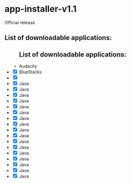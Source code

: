 # app-installer-v1.1
Official release

<h2>List of downloadable applications: </h2>


<ul>
  
  <ul>
    <h2>List of downloadable applications: </h2>
      <li> Audacity </li>
  </ul>
    
    
  <li><input type="checkbox" class="task-list-item-checkbox" checked> BlueStacks </li>
  <li><input type="checkbox" class="task-list-item-checkbox" checked>  </li>
  <li><input type="checkbox" class="task-list-item-checkbox" checked> Java </li>
  <li><input type="checkbox" class="task-list-item-checkbox" checked> Java </li>
  <li><input type="checkbox" class="task-list-item-checkbox" checked> Java </li>
  <li><input type="checkbox" class="task-list-item-checkbox" checked> Java </li>
  <li><input type="checkbox" class="task-list-item-checkbox" checked> Java </li>
  <li><input type="checkbox" class="task-list-item-checkbox" checked> Java </li>
  <li><input type="checkbox" class="task-list-item-checkbox" checked> Java </li>
  <li><input type="checkbox" class="task-list-item-checkbox" checked> Java </li>
  <li><input type="checkbox" class="task-list-item-checkbox" checked> Java </li>
  <li><input type="checkbox" class="task-list-item-checkbox" checked> Java </li>
  <li><input type="checkbox" class="task-list-item-checkbox" checked> Java </li>
  <li><input type="checkbox" class="task-list-item-checkbox" checked> Java </li>
  <li><input type="checkbox" class="task-list-item-checkbox" checked> Java </li>
  <li><input type="checkbox" class="task-list-item-checkbox" checked> Java </li>
  <li><input type="checkbox" class="task-list-item-checkbox" checked> Java </li>
  <li><input type="checkbox" class="task-list-item-checkbox" checked> Java </li>
  <li><input type="checkbox" class="task-list-item-checkbox" checked> Java </li>
</ul>
